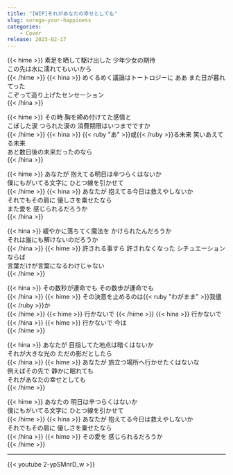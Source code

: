 ```yaml
---
title: "[WIP]それがあなたの幸せとしても"
slug: sorega-your-happiness
categories:
    - Cover
release: 2023-02-17
---
```


{{< hime >}}
素足を晒して駆け出した 少年少女の期待  
この先は水に濡れてもいいから  
{{< /hime >}}
{{< hina >}}
めくるめく議論はトートロジーに ああ また日が暮れてった  
こぞって造り上げたセンセーション  
{{< /hina >}}

{{< hime >}}
その時 胸を締め付けてた感情と  
こぼした涙 つられた涙の 消費期限はいつまでですか  
{{< /hime >}}
{{< hina >}}
{{< ruby "あ" >}}或{{< /ruby >}}る未来 笑いあえてる未来  
あと数日後の未来だったのなら  
{{< /hina >}}

{{< hime >}}
あなたが 抱えてる明日は辛つらくはないか  
僕にもがいてる文字に ひとつ線を引かせて  
{{< /hime >}}
{{< hina >}}
あなたが 抱えてる今日は救えやしないか  
それでもその肩に 優しさを乗せたなら  
また愛を 感じられるだろうか  
{{< /hina >}}

{{< hina >}}
緩やかに落ちてく魔法を かけられたんだろうか  
それは誰にも解けないのだろうか  
{{< /hina >}}
{{< hime >}}
許される事すら 許されなくなった シチュエーションならば  
言葉だけが言葉になるわけじゃない  
{{< /hime >}}

{{< hina >}}
その数秒が運命でも その数歩が運命でも  
{{< /hina >}}
{{< hime >}}
その決意を止めるのは{{< ruby "わがまま" >}}我儘{{< /ruby >}}か  
{{< /hime >}}
{{< hime >}}
行かないで 
{{< /hime >}}
{{< hina >}}
行かないで 
{{< /hina >}}
{{< hime >}}
行かないで 今は  
{{< /hime >}}

{{< hina >}}
あなたが 目指してた地点は暗くはないか  
それが大きな光の ただの影だとしたら  
{{< /hina >}}
{{< hime >}}
あなたが 旅立つ場所へ行かせたくはないな  
例えばその先で 静かに眠れても  
それがあなたの幸せとしても  
{{< /hime >}}

{{< hime >}}
あなたの 明日は辛つらくはないか  
僕にもがいてる文字に ひとつ線を引かせて  
{{< /hime >}}
{{< hina >}}
あなたが 抱えてる今日は救えやしないか  
それでもその肩に 優しさを乗せたなら  
{{< /hina >}}
{{< hime >}}
その愛を 感じられるだろうか  
{{< /hime >}}

---

{{< youtube 2-ypSMnrD_w >}}